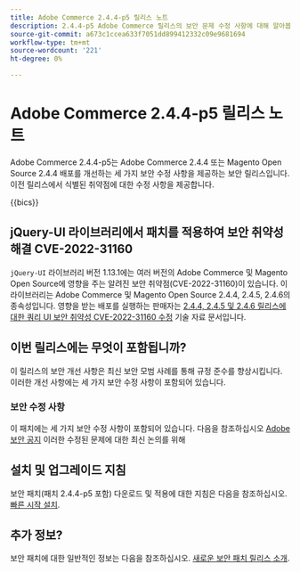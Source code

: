 ```yaml
---
title: Adobe Commerce 2.4.4-p5 릴리스 노트
description: 2.4.4-p5 Adobe Commerce 릴리스의 보안 문제 수정 사항에 대해 알아봅니다.
source-git-commit: a673c1ccea633f7051dd899412332c09e9681694
workflow-type: tm+mt
source-wordcount: '221'
ht-degree: 0%

---
```



# Adobe Commerce 2.4.4-p5 릴리스 노트

Adobe Commerce 2.4.4-p5는 Adobe Commerce 2.4.4 또는 Magento Open Source 2.4.4 배포를 개선하는 세 가지 보안 수정 사항을 제공하는 보안 릴리스입니다. 이전 릴리스에서 식별된 취약점에 대한 수정 사항을 제공합니다.

{{bics}}

## jQuery-UI 라이브러리에서 패치를 적용하여 보안 취약성 해결 CVE-2022-31160

`jQuery-UI` 라이브러리 버전 1.13.1에는 여러 버전의 Adobe Commerce 및 Magento Open Source에 영향을 주는 알려진 보안 취약점(CVE-2022-31160)이 있습니다. 이 라이브러리는 Adobe Commerce 및 Magento Open Source 2.4.4, 2.4.5, 2.4.6의 종속성입니다. 영향을 받는 배포를 실행하는 판매자는 [2.4.4, 2.4.5 및 2.4.6 릴리스에 대한 쿼리 UI 보안 취약성 CVE-2022-31160 수정](https://experienceleague.adobe.com/docs/commerce-knowledge-base/kb/troubleshooting/known-issues-patches-attached/jquery-cve-2022-31160-fix-2.4.4-2.4.5-2.4.6.html) 기술 자료 문서입니다.

## 이번 릴리스에는 무엇이 포함됩니까?

이 릴리스의 보안 개선 사항은 최신 보안 모범 사례를 통해 규정 준수를 향상시킵니다. 이러한 개선 사항에는 세 가지 보안 수정 사항이 포함되어 있습니다.

### 보안 수정 사항

이 패치에는 세 가지 보안 수정 사항이 포함되어 있습니다. 다음을 참조하십시오 [Adobe 보안 공지](https://helpx.adobe.com/security/products/magento/apsb23-42.html) 이러한 수정된 문제에 대한 최신 논의를 위해

## 설치 및 업그레이드 지침

보안 패치(패치 2.4.4-p5 포함) 다운로드 및 적용에 대한 지침은 다음을 참조하십시오. [빠른 시작 설치](../../../installation/composer.md).

## 추가 정보?

보안 패치에 대한 일반적인 정보는 다음을 참조하십시오. [새로운 보안 패치 릴리스 소개](https://community.magento.com/t5/Magento-DevBlog/Introducing-the-New-Security-Patch-Release/ba-p/141287).
